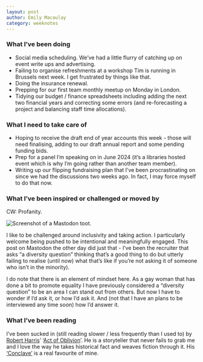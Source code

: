 ```yaml
---
layout: post
author: Emily Macaulay
category: weeknotes
---
```


### What I’ve been doing
* Social media scheduling.  We’ve had a little flurry of catching up on event write ups and advertising.
* Failing to organise refreshments at a workshop Tim is running in Brussels next week.  I get frustrated by things like that.
* Doing the insurance renewal.
* Prepping for our first team monthly meetup on Monday in London.
* Tidying our budget / finance spreadsheets including adding the next two financial years and correcting some errors (and re-forecasting a project and balancing staff time allocations).

### What I need to take care of
* Hoping to receive the draft end of year accounts this week - those will need finalising, adding to our draft annual report and some pending funding bids.
* Prep for a panel I’m speaking on in June 2024 (it’s a libraries hosted event which is why I’m going rather than another team member).
* Writing up our flipping fundraising plan that I’ve been procrastinating on since we had the discussions two weeks ago.  In fact, I may force myself to do that now.

### What I’ve been inspired or challenged or moved by

CW: Profanity.

![Screenshot of a Mastodon toot.]({{site.baseurl}}/assets/blog/2024-05-16-toot.png)

I like to be challenged around inclusivity and taking action.  I particularly welcome being pushed to be intentional and meaningfully engaged.  This post on Mastodon the other day did just that - I’ve been the recruiter that asks “a diversity question” thinking that’s a good thing to do but utterly failing to realise (until now) what that’s like if you’re not asking it of someone who isn’t in the minority).

I do note that there is an element of mindset here.  As a gay woman that has done a bit to promote equality I have previously considered a “diversity question” to be an area I can stand out from others.  But now I have to wonder if I’d ask it, or how I’d ask it. And (not that I have an plans to be interviewed any time soon) how I’d answer it.

### What I’ve been reading
I’ve been sucked in (still reading slower / less frequently than I used to) by [Robert Harris](https://twitter.com/robert___harris?lang=en-GB)’ ‘[Act of Oblivion](https://www.hive.co.uk/Product/Robert-Harris/Act-of-Oblivion--The-Sunday-Times-Bestseller/27939062)’.  He is a storyteller that never fails to grab me and I love the way he takes historical fact and weaves fiction through it.  His [‘Conclave’](https://www.hive.co.uk/Product/Robert-Harris/Conclave--Soon-to-be-a-major-film/20612554) is a real favourite of mine.